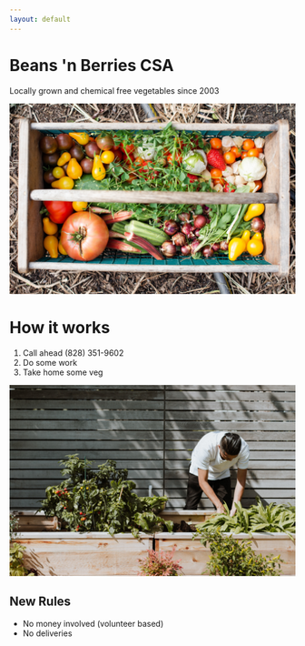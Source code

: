 ```yaml
---
layout: default
---
```

# Beans 'n Berries CSA

Locally grown and chemical free vegetables since 2003

![Vegetable Farm](zoe-schaeffer-hmoDcZnB7uw-unsplash.jpg)

# How it works

1.  Call ahead (828) 351-9602
1.  Do some work
1.  Take home some veg

![Volunteering](priscilla-du-preez-JCZ2pE-Szpw-unsplash.jpg)

## New Rules

* No money involved (volunteer based)
* No deliveries



